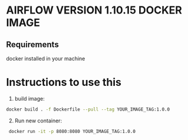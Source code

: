 # AIRFLOW VERSION 1.10.15 DOCKER IMAGE

## Requirements 


docker installed in your machine

# Instructions to use this 

1. build image: 
```bash
docker build . -f Dockerfile --pull --tag YOUR_IMAGE_TAG:1.0.0
```

2. Run new container: 
```bash
 docker run -it -p 8080:8080 YOUR_IMAGE_TAG:1.0.0
```